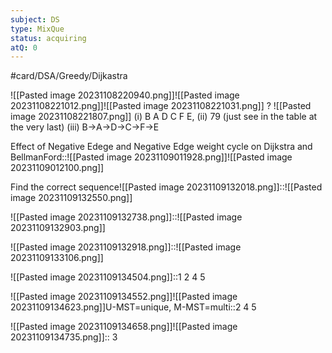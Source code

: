 ```yaml
---
subject: DS
type: MixQue
status: acquiring
atQ: 0
---
```

#card/DSA/Greedy/Dijkastra


![[Pasted image 20231108220940.png]]![[Pasted image 20231108221012.png]]![[Pasted image 20231108221031.png]]
?
![[Pasted image 20231108221807.png]] (i) B A D C F E,
(ii) 79 (just see in the table at the very last)
(iii) B->A->D->C->F->E <!--SR:!2023-11-13,2,181-->

Effect of Negative Edege and Negative Edge weight cycle on Dijkstra and BellmanFord::![[Pasted image 20231109011928.png]]![[Pasted image 20231109012100.png]] <!--SR:!2023-11-13,3,250-->

Find the correct sequence![[Pasted image 20231109132018.png]]::![[Pasted image 20231109132550.png]] <!--SR:!2023-11-13,3,250-->


![[Pasted image 20231109132738.png]]::![[Pasted image 20231109132903.png]] <!--SR:!2023-11-14,3,201-->


![[Pasted image 20231109132918.png]]::![[Pasted image 20231109133106.png]] <!--SR:!2023-11-14,3,201-->

![[Pasted image 20231109134504.png]]::1 2 4 5 <!--SR:!2023-11-14,4,270-->

![[Pasted image 20231109134552.png]]![[Pasted image 20231109134623.png]]U-MST=unique, M-MST=multi::2 4 5 <!--SR:!2023-11-14,4,270-->

![[Pasted image 20231109134658.png]]![[Pasted image 20231109134735.png]]:: 3 <!--SR:!2023-11-14,3,250-->